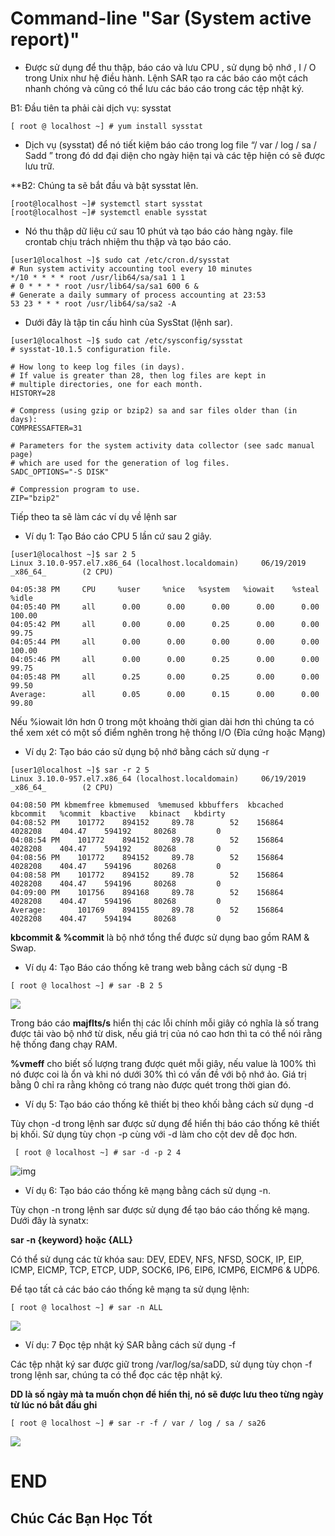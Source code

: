 # Command-line "Sar (System active report)"
- Được sử dụng để thu thập, báo cáo và lưu CPU , sử dụng bộ nhớ , I / O trong Unix như hệ điều hành. Lệnh SAR tạo ra các báo cáo một cách nhanh chóng và cũng có thể lưu các báo cáo trong các tệp nhật ký.

B1: Đầu tiên ta phải cài dịch vụ: sysstat
```
[ root @ localhost ~] # yum install sysstat
```
- Dịch vụ (sysstat) để nó tiết kiệm báo cáo trong log file “/ var / log / sa / Sadd ” trong đó dd đại diện cho ngày hiện tại và các tệp hiện có sẽ được lưu trữ.

**B2: Chúng ta sẽ bắt đầu và bật sysstat lên.

```
[root@localhost ~]# systemctl start sysstat
[root@localhost ~]# systemctl enable sysstat
```
- Nó thu thập dữ liệu cứ sau 10 phút và tạo báo cáo hàng ngày. file crontab chịu trách nhiệm thu thập và tạo báo cáo.

```
[user1@localhost ~]$ sudo cat /etc/cron.d/sysstat
# Run system activity accounting tool every 10 minutes
*/10 * * * * root /usr/lib64/sa/sa1 1 1
# 0 * * * * root /usr/lib64/sa/sa1 600 6 &
# Generate a daily summary of process accounting at 23:53
53 23 * * * root /usr/lib64/sa/sa2 -A
```
- Dưới đây là tập tin cấu hình của SysStat (lệnh sar).

```
[user1@localhost ~]$ sudo cat /etc/sysconfig/sysstat
# sysstat-10.1.5 configuration file.

# How long to keep log files (in days).
# If value is greater than 28, then log files are kept in
# multiple directories, one for each month.
HISTORY=28

# Compress (using gzip or bzip2) sa and sar files older than (in days):
COMPRESSAFTER=31

# Parameters for the system activity data collector (see sadc manual page)
# which are used for the generation of log files.
SADC_OPTIONS="-S DISK"

# Compression program to use.
ZIP="bzip2"
```

Tiếp theo ta sẽ làm các ví dụ về lệnh sar
- Ví dụ 1: Tạo Báo cáo CPU 5 lần cứ sau 2 giây.
```
[user1@localhost ~]$ sar 2 5
Linux 3.10.0-957.el7.x86_64 (localhost.localdomain)     06/19/2019      _x86_64_        (2 CPU)

04:05:38 PM     CPU     %user     %nice   %system   %iowait    %steal     %idle
04:05:40 PM     all      0.00      0.00      0.00      0.00      0.00    100.00
04:05:42 PM     all      0.00      0.00      0.25      0.00      0.00     99.75
04:05:44 PM     all      0.00      0.00      0.00      0.00      0.00    100.00
04:05:46 PM     all      0.00      0.00      0.25      0.00      0.00     99.75
04:05:48 PM     all      0.25      0.00      0.25      0.00      0.00     99.50
Average:        all      0.05      0.00      0.15      0.00      0.00     99.80
```
Nếu %iowait lớn hơn 0 trong một khoảng thời gian dài hơn thì chúng ta có thể xem xét có một số điểm nghẽn trong hệ thống I/O (Đĩa cứng hoặc Mạng)

- Ví dụ 2: Tạo báo cáo sử dụng bộ nhớ bằng cách sử dụng -r
```
[user1@localhost ~]$ sar -r 2 5
Linux 3.10.0-957.el7.x86_64 (localhost.localdomain)     06/19/2019      _x86_64_        (2 CPU)

04:08:50 PM kbmemfree kbmemused  %memused kbbuffers  kbcached  kbcommit   %commit  kbactive   kbinact   kbdirty
04:08:52 PM    101772    894152     89.78        52    156864   4028208    404.47    594192     80268         0
04:08:54 PM    101772    894152     89.78        52    156864   4028208    404.47    594192     80268         0
04:08:56 PM    101772    894152     89.78        52    156864   4028208    404.47    594196     80268         0
04:08:58 PM    101772    894152     89.78        52    156864   4028208    404.47    594196     80268         0
04:09:00 PM    101756    894168     89.78        52    156864   4028208    404.47    594196     80268         0
Average:       101769    894155     89.78        52    156864   4028208    404.47    594194     80268         0
```
**kbcommit & %commit** là bộ nhớ tổng thể được sử dụng bao gồm RAM & Swap.

- Ví dụ 4: Tạo Báo cáo thống kê trang web bằng cách sử dụng -B

`` [ root @ localhost ~] # sar -B 2 5 ``

![](https://www.linuxtechi.com/wp-content/uploads/2015/11/paging-statistics-sar-command1.jpg)

Trong báo cáo **majflts/s** hiển thị các lỗi chính mỗi giây có nghĩa là số trang được tải vào bộ nhớ từ disk, nếu giá trị của nó cao hơn thì ta có thể nói rằng hệ thống đang chạy RAM.

**%vmeff** cho biết số lượng trang được quét mỗi giây, nếu value là 100% thì nó được coi là ổn và khi nó dưới 30% thì có vấn đề với bộ nhớ ảo. Giá trị bằng 0 chỉ ra rằng không có trang nào được quét trong thời gian đó.

- Ví dụ 5: Tạo báo cáo thống kê thiết bị theo khối bằng cách sử dụng -d

Tùy chọn -d trong lệnh sar được sử dụng để hiển thị báo cáo thống kê thiết bị khối. Sử dụng tùy chọn -p cùng với -d làm cho cột dev dễ đọc hơn.

`` [ root @ localhost ~] # sar -d -p 2 4``

![img](https://www.linuxtechi.com/wp-content/uploads/2015/11/block-device-report-sar-command2.jpg)

- Ví dụ 6: Tạo báo cáo thống kê mạng bằng cách sử dụng -n.

Tùy chọn -n trong lệnh sar được sử dụng để tạo báo cáo thống kê mạng. Dưới đây là synatx:

**sar -n {keyword} hoặc {ALL}**

Có thể sử dụng các từ khóa sau: DEV, EDEV, NFS, NFSD, SOCK, IP, EIP, ICMP, EICMP, TCP, ETCP, UDP, SOCK6, IP6, EIP6, ICMP6, EICMP6 & UDP6.

Để tạo tất cả các báo cáo thống kê mạng ta sử dụng lệnh:

``[ root @ localhost ~] # sar -n ALL ``

![](https://www.linuxtechi.com/wp-content/uploads/2015/11/network-statistics-report-sar-command-1024x584.jpg)

- Ví dụ: 7 Đọc tệp nhật ký SAR bằng cách sử dụng -f

 Các tệp nhật ký sar được giữ trong /var/log/sa/saDD, sử dụng tùy chọn -f trong lệnh sar, chúng ta có thể đọc các tệp nhật ký.
 
 **DD là số ngày mà ta muốn chọn để hiển thị, nó sẽ được lưu theo từng ngày từ lúc nó bắt đầu ghi**
 
 ``[ root @ localhost ~] # sar -r -f / var / log / sa / sa26``
 
 ![](https://www.linuxtechi.com/wp-content/uploads/2015/11/reading-sar-log-file2-1024x323.jpg)
 
 # END
 
 ## Chúc Các Bạn Học Tốt
 
